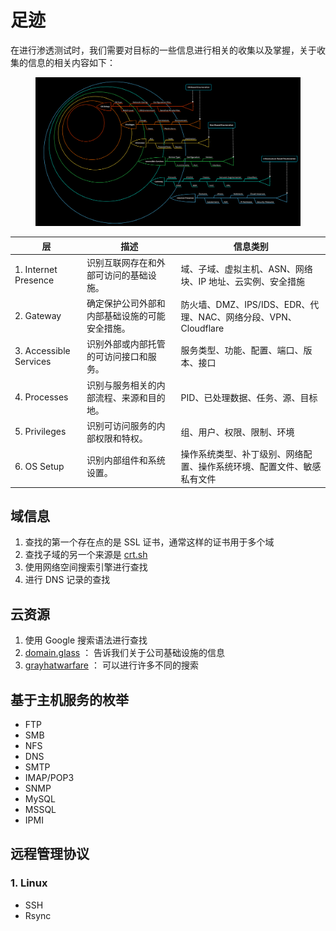 # 足迹

在进行渗透测试时，我们需要对目标的一些信息进行相关的收集以及掌握，关于收集的信息的相关内容如下：

&#x20;

<figure><img src="../.gitbook/assets/enum-method3.png" alt=""><figcaption></figcaption></figure>

| 层                      | 描述                      | 信息类别                                           |
| ---------------------- | ----------------------- | ---------------------------------------------- |
| 1. Internet Presence   | 识别互联网存在和外部可访问的基础设施。     | 域、子域、虚拟主机、ASN、网络块、IP 地址、云实例、安全措施               |
| 2. Gateway             | 确定保护公司外部和内部基础设施的可能安全措施。 | 防火墙、DMZ、IPS/IDS、EDR、代理、NAC、网络分段、VPN、Cloudflare |
| 3. Accessible Services | 识别外部或内部托管的可访问接口和服务。     | 服务类型、功能、配置、端口、版本、接口                            |
| 4. Processes           | 识别与服务相关的内部流程、来源和目的地。    | PID、已处理数据、任务、源、目标                              |
| 5. Privileges          | 识别可访问服务的内部权限和特权。        | 组、用户、权限、限制、环境                                  |
| 6. OS Setup            | 识别内部组件和系统设置。            | 操作系统类型、补丁级别、网络配置、操作系统环境、配置文件、敏感私有文件            |

## 域信息

1. 查找的第一个存在点的是 SSL 证书，通常这样的证书用于多个域
2. 查找子域的另一个来源是 [crt.sh](https://crt.sh/)
3. 使用网络空间搜索引擎进行查找
4. 进行 DNS 记录的查找

## 云资源

1. 使用 Google 搜索语法进行查找
2. [domain.glass](https://domain.glass/) ： 告诉我们关于公司基础设施的信息
3. [grayhatwarfare](https://buckets.grayhatwarfare.com/) ： 可以进行许多不同的搜索

## 基于主机服务的枚举

* FTP
* SMB
* NFS
* DNS
* SMTP
* IMAP/POP3
* SNMP
* MySQL
* MSSQL
* IPMI

## 远程管理协议

### 1. Linux

* SSH
* Rsync
